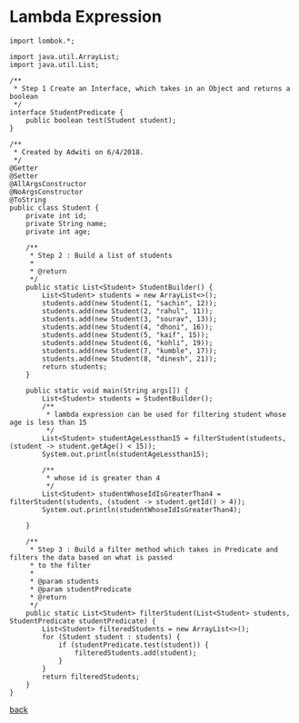 # Lambda Expression

    import lombok.*;
    
    import java.util.ArrayList;
    import java.util.List;
    
    /**
     * Step 1 Create an Interface, which takes in an Object and returns a boolean
     */
    interface StudentPredicate {
        public boolean test(Student student);
    }
    
    /**
     * Created by Adwiti on 6/4/2018.
     */
    @Getter
    @Setter
    @AllArgsConstructor
    @NoArgsConstructor
    @ToString
    public class Student {
        private int id;
        private String name;
        private int age;
    
        /**
         * Step 2 : Build a list of students
         *
         * @return
         */
        public static List<Student> StudentBuilder() {
            List<Student> students = new ArrayList<>();
            students.add(new Student(1, "sachin", 12));
            students.add(new Student(2, "rahul", 11));
            students.add(new Student(3, "sourav", 13));
            students.add(new Student(4, "dhoni", 16));
            students.add(new Student(5, "kaif", 15));
            students.add(new Student(6, "kohli", 19));
            students.add(new Student(7, "kumble", 17));
            students.add(new Student(8, "dinesh", 21));
            return students;
        }
    
        public static void main(String args[]) {
            List<Student> students = StudentBuilder();
            /**
             * lambda expression can be used for filtering student whose age is less than 15
             */
            List<Student> studentAgeLessthan15 = filterStudent(students, (student -> student.getAge() < 15));
            System.out.println(studentAgeLessthan15);
    
            /**
             * whose id is greater than 4
             */
            List<Student> studentWhoseIdIsGreaterThan4 = filterStudent(students, (student -> student.getId() > 4));
            System.out.println(studentWhoseIdIsGreaterThan4);
    
        }
    
        /**
         * Step 3 : Build a filter method which takes in Predicate and filters the data based on what is passed
         * to the filter
         *
         * @param students
         * @param studentPredicate
         * @return
         */
        public static List<Student> filterStudent(List<Student> students, StudentPredicate studentPredicate) {
            List<Student> filteredStudents = new ArrayList<>();
            for (Student student : students) {
                if (studentPredicate.test(student)) {
                    filteredStudents.add(student);
                }
            }
            return filteredStudents;
        }
    }
    
    
[back](https://github.com/arun786/BasicsOfJava8InAction/blob/master/README.md)